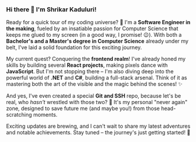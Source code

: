### Hi there 👋 I'm Shrikar Kaduluri!

Ready for a quick tour of my coding universe? 🚀 I'm a **Software Engineer in the making**, fueled by an insatiable passion for Computer Science that keeps me glued to my screen (in a good way, I promise! 😉). With both a **Bachelor's and a Master's degree in Computer Science** already under my belt, I've laid a solid foundation for this exciting journey.

My current quest? Conquering the **frontend realm**! I've already honed my skills by building several **React projects**, making pixels dance with **JavaScript**. But I'm not stopping there – I'm also diving deep into the powerful world of **.NET** and **C#**, building a full-stack arsenal. Think of it as mastering both the art of the visible and the magic behind the scenes! ✨

And yes, I've even created a special **Git and SSH** repo, because let's be real, who *hasn't* wrestled with those two? 🥋 It's my personal "never again" zone, designed to save future me (and maybe you!) from those head-scratching moments.

Exciting updates are brewing, and I can't wait to share my latest adventures and notable achievements. Stay tuned – the journey's just getting started! 🌟
